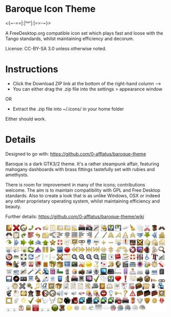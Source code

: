 # Baroque Icon Theme

<{~-==|:|**'^'**|:|==-~}>

A FreeDesktop.org compatible icon set which plays fast and loose with the Tango standards, whilst maintaining efficiency and decorum.

License: CC-BY-SA 3.0 unless otherwise noted.

# Instructions

* Click the Download ZIP link at the bottom of the right-hand column -->
* You can either drag the .zip file into the settings > appearance window

OR

* Extract the .zip file into ~/.icons/ in your home folder

Either should work.

# Details

Designed to go with:
https://github.com/0-afflatus/baroque-theme

Baroque is a dark GTK3/2 theme. It's a rather steampunk affair, featuring mahogany dashboards with brass fittings tastefully set with rubies and amethysts.

There is room for improvement in many of the icons; contributions welcome. The aim is to maintain compatibility with GPL and Free Desktop standards. Also to create a look that is as unlike Windows, OSX or indeed any other proprietary operating system, whilst maintaining efficiency and beauty.

Further details:
https://github.com/0-afflatus/baroque-theme/wiki

![Baroque Icon Theme preview](https://github.com/0-afflatus/baroque-icon-theme/blob/master/preview.png)


